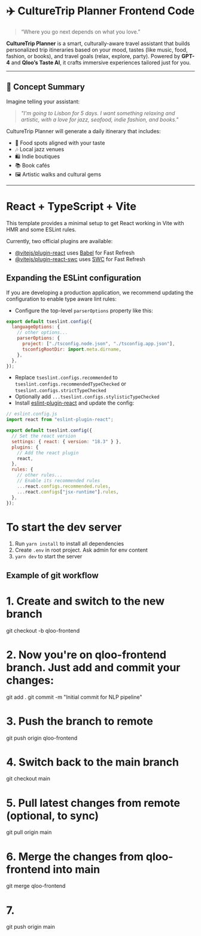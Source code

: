 # ✈️ CultureTrip Planner Frontend Code

> “Where you go next depends on what you love.”

**CultureTrip Planner** is a smart, culturally-aware travel assistant that builds personalized trip itineraries based on your mood, tastes (like music, food, fashion, or books), and travel goals (relax, explore, party). Powered by **GPT-4** and **Qloo’s Taste AI**, it crafts immersive experiences tailored just for you.

---

## 🧠 Concept Summary

Imagine telling your assistant:

> _"I'm going to Lisbon for 5 days. I want something relaxing and artistic, with a love for jazz, seafood, indie fashion, and books."_

CultureTrip Planner will generate a daily itinerary that includes:

- 🥘 Food spots aligned with your taste
- 🎶 Local jazz venues
- 🛍️ Indie boutiques
- 📚 Book cafés
- 🖼️ Artistic walks and cultural gems

---

# React + TypeScript + Vite

This template provides a minimal setup to get React working in Vite with HMR and some ESLint rules.

Currently, two official plugins are available:

- [@vitejs/plugin-react](https://github.com/vitejs/vite-plugin-react/blob/main/packages/plugin-react/README.md) uses [Babel](https://babeljs.io/) for Fast Refresh
- [@vitejs/plugin-react-swc](https://github.com/vitejs/vite-plugin-react-swc) uses [SWC](https://swc.rs/) for Fast Refresh

## Expanding the ESLint configuration

If you are developing a production application, we recommend updating the configuration to enable type aware lint rules:

- Configure the top-level `parserOptions` property like this:

```js
export default tseslint.config({
  languageOptions: {
    // other options...
    parserOptions: {
      project: ["./tsconfig.node.json", "./tsconfig.app.json"],
      tsconfigRootDir: import.meta.dirname,
    },
  },
});
```

- Replace `tseslint.configs.recommended` to `tseslint.configs.recommendedTypeChecked` or `tseslint.configs.strictTypeChecked`
- Optionally add `...tseslint.configs.stylisticTypeChecked`
- Install [eslint-plugin-react](https://github.com/jsx-eslint/eslint-plugin-react) and update the config:

```js
// eslint.config.js
import react from "eslint-plugin-react";

export default tseslint.config({
  // Set the react version
  settings: { react: { version: "18.3" } },
  plugins: {
    // Add the react plugin
    react,
  },
  rules: {
    // other rules...
    // Enable its recommended rules
    ...react.configs.recommended.rules,
    ...react.configs["jsx-runtime"].rules,
  },
});
```

# To start the dev server

1. Run `yarn install` to install all dependencies
2. Create `.env` in root project. Ask admin for env content
3. `yarn dev` to start the server

## Example of git workflow

# 1. Create and switch to the new branch

git checkout -b qloo-frontend

# 2. Now you're on qloo-frontend branch. Just add and commit your changes:

git add .
git commit -m "Initial commit for NLP pipeline"

# 3. Push the branch to remote

git push origin qloo-frontend

# 4. Switch back to the main branch

git checkout main

# 5. Pull latest changes from remote (optional, to sync)

git pull origin main

# 6. Merge the changes from qloo-frontend into main

git merge qloo-frontend

# 7.

git push origin main
